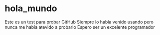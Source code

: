 # hola_mundo
Este es un test para probar GitHub
Siempre lo había venido usando pero
nunca me había atevido a probarlo
Espero ser un excelente programador

